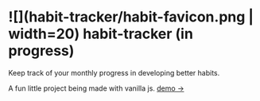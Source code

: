 # ![](habit-tracker/habit-favicon.png | width=20) habit-tracker (in progress)

Keep track of your monthly progress in developing better habits. 

A fun little project being made with vanilla js. [demo &rarr;](https://kayfo23.github.io/habit-tracker/)


